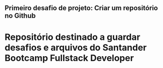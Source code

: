 ## Primeiro desafio de projeto: Criar um repositório no Github

# Repositório destinado a guardar desafios e arquivos do Santander Bootcamp Fullstack Developer